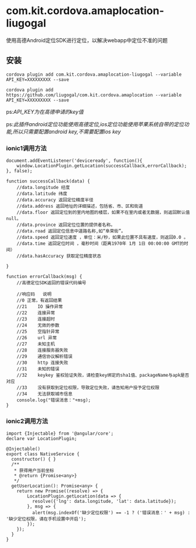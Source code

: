 # com.kit.cordova.amaplocation-liugogal
使用高德Android定位SDK进行定位，以解决webapp中定位不准的问题

## 安装
`cordova plugin add com.kit.cordova.amaplocation-liugogal --variable API_KEY=XXXXXXXXX --save`

`cordova plugin add https://github.com/liugogal/com.kit.cordova.amaplocation --variable API_KEY=XXXXXXXXX --save`

ps:_API_KEY为在高德申请的key值_

ps:_此插件android定位功能使用高德定位,ios定位功能使用苹果系统自带的定位功能,所以只需要配置android key,不需要配置ios key_
### ionic1调用方法

	document.addEventListener('deviceready', function(){
		window.LocationPlugin.getLocation(successCallback,errorCallback);
	}, false);

	function successCallback(data) {
		//data.longitude 经度
		//data.latitude 纬度
		//data.accuracy 返回定位精度半径
		//data.address 返回地址的详细描述，包括省、市、区和街道
		//data.floor 返回定位到的室内地图的楼层，如果不在室内或者无数据，则返回默认值null。
		//data.province 返回定位位置的提供者名称。
		//data.road 返回定位信息中道路名称,如“阜荣街”。
		//data.speed 返回定位速度 ，单位：米/秒，如果此位置不具有速度，则返回0.0 。
		//data.time 返回定位时间 ，毫秒时间（距离1970年 1月 1日 00:00:00 GMT的时间）
		//data.hasAccuracy 获取定位精度状态

	}

	function errorCallback(msg) {
	    //高德定位SDK返回的错误代码编号

        //响应码	说明
        //0	正常，有返回结果
        //21	IO 操作异常
        //22	连接异常
        //23	连接超时
        //24	无效的参数
        //25	空指针异常
        //26	url 异常
        //27	未知主机
        //28	连接服务器失败
        //29	通信协议解析错误
        //30	http 连接失败
        //31	未知的错误
        //32	keykey 鉴权验证失败，请检查key绑定的sha1值、packageName与apk是否对应
        //33	没有获取到定位权限，导致定位失败，请告知用户授予定位权限
        //34	无法获取城市信息
		console.log("错误消息："+msg);
	}

### ionic2调用方法

```
import {Injectable} from '@angular/core';
declare var LocationPlugin;

@Injectable()
export class NativeService {
  constructor() { }
  /**
   * 获得用户当前坐标
   * @return {Promise<any>}
   */
  getUserLocation(): Promise<any> {
    return new Promise((resolve) => {
        LocationPlugin.getLocation(data => {
          resolve({'lng': data.longitude, 'lat': data.latitude});
        }, msg => {
          alert(msg.indexOf('缺少定位权限') == -1 ? ('错误消息：' + msg) : '缺少定位权限，请在手机设置中开启');
        });
    });
  }
}
```